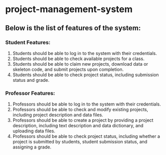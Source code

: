 # project-management-system

## Below is the list of features of the system:

### Student Features:
1. Students should be able to log in to the system with their credentials.
2. Students should be able to check available projects for a class.
3. Students should be able to claim new projects, download data or skeleton code, and submit projects upon completion.
4. Students should be able to check project status, including submission status and grade.

### Professor Features:
1. Professors should be able to log in to the system with their credentials.
2. Professors should be able to check and modify existing projects, including project description and data files.
3. Professors should be able to create a project by providing a project description, including text description and data dictionary, and uploading data files.
4. Professors should be able to check project status, including whether a project is submitted by students, student submission status, and assigning a grade.
